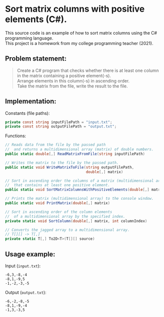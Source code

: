 # Sort matrix columns with positive elements (C#).

This source code is an example of how to sort matrix columns using the C# programming language.  
This project is a homework from my college programming teacher (2021).

## Problem statement:

> Create a C# program that checks whether there is at least one column in the matrix containing a positive element(-s).  
> Arrange elements in this column(-s) in ascending order.  
> Take the matrix from the file, write the result to the file.

## Implementation:

Constants (file paths):

```csharp
private const string inputFilePath = "input.txt";
private const string outputFilePath = "output.txt";
```

Functions:

```csharp
// Reads data from the file by the passed path
//  and returns a multidimensional array (matrix) of double numbers.
public static double[,] ReadMatrixFromFile(string inputFilePath)

// Writes the matrix to the file by the passed path.
public static void WriteMatrixToFile(string outputFilePath,
                                     double[,] matrix)

// Sort in ascending order the columns of a matrix (multidimensional array)
//  that contains at least one positive element.
public static void SortMatrixColumnsWithPositiveElements(double[,] matrix)

// Prints the matrix (multidimensional array) to the console window.
public static void PrintMatrix(double[,] matrix)

// Sort in ascending order of the column elements
//  of a multidimensional array by the specified index.
private static void SortColumn(double[,] matrix, int columnIndex)

// Converts the jagged array to a multidimensional array.
// T[][] -> T[,]
private static T[,] To2D<T>(T[][] source)
```

## Usage example:

Input (`input.txt`):

```
-6,3,-8,-4
-8,1,-9,5
-1,-2,-3,-5
```

Output (`output.txt`):

```
-6,-2,-8,-5
-8,1,-9,-4
-1,3,-3,5
```

